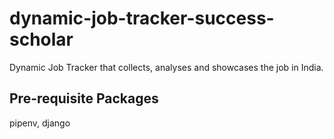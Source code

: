 # dynamic-job-tracker-success-scholar
 Dynamic Job Tracker that collects, analyses and showcases the job in India.

## Pre-requisite Packages
 pipenv, django
